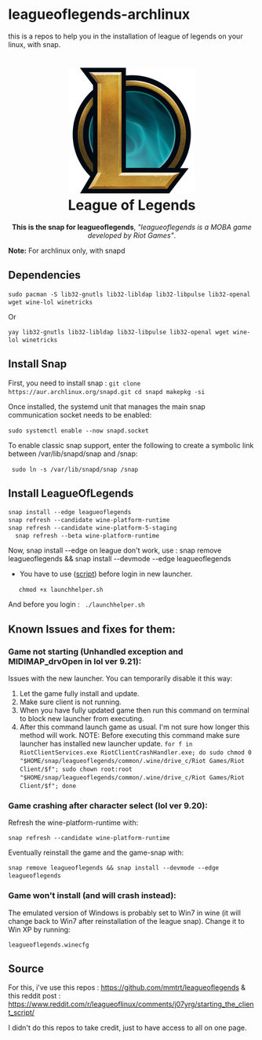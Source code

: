 # leagueoflegends-archlinux


this is a repos to help you in the installation of league of legends on your linux, with snap.


<h1 align="center">
  <img src="leagueoflegends.png" alt="LOL">
  <br />
  League of Legends
</h1>

<p align="center"><b>This is the snap for leagueoflegends</b>, <i>"leagueoflegends is a MOBA game developed by Riot Games"</i>.</p>




**Note:** For archlinux only, with snapd

## Dependencies 

    sudo pacman -S lib32-gnutls lib32-libldap lib32-libpulse lib32-openal wget wine-lol winetricks

  Or
    
    yay lib32-gnutls lib32-libldap lib32-libpulse lib32-openal wget wine-lol winetricks


## Install Snap


First, you need to install snap : 
` git clone https://aur.archlinux.org/snapd.git
  cd snapd
  makepkg -si ` 
  
  
  Once installed, the systemd unit that manages the main snap communication socket needs to be enabled:
  
 ` sudo systemctl enable --now snapd.socket ` 
 
 To enable classic snap support, enter the following to create a symbolic link between /var/lib/snapd/snap and /snap:
 
 ` sudo ln -s /var/lib/snapd/snap /snap`
 

## Install LeagueOfLegends

    snap install --edge leagueoflegends
    snap refresh --candidate wine-platform-runtime
    snap refresh --candidate wine-platform-5-staging
	  snap refresh --beta wine-platform-runtime

Now, snap install --edge on league don't work, use : 	snap remove leagueoflegends && snap install --devmode --edge leagueoflegends

* You have to use ([script](https://github.com/Knackie/leagueoflegends-archlinux/blob/master/launchhelper.sh)) before login in new launcher.

`   chmod +x launchhelper.sh`

And before you login : 
` ./launchhelper.sh` 

 ## Known Issues and fixes for them:
 
 ### Game not starting (Unhandled exception and MIDIMAP_drvOpen in lol ver 9.21):
 Issues with the new launcher. You can temporarily disable it this way:
1. Let the game fully install and update.
2. Make sure client is not running.
3. When you have fully updated game then run this command on terminal to block new launcher from executing.
4. After this command launch game as usual. I'm not sure how longer this method will work.
NOTE: Before executing this command make sure launcher has installed new launcher update.
`for f in RiotClientServices.exe RiotClientCrashHandler.exe; do sudo chmod 0 "$HOME/snap/leagueoflegends/common/.wine/drive_c/Riot Games/Riot Client/$f"; sudo chown root:root "$HOME/snap/leagueoflegends/common/.wine/drive_c/Riot Games/Riot Client/$f"; done`

### Game crashing after character select (lol ver 9.20):
Refresh the wine-platform-runtime with:

    snap refresh --candidate wine-platform-runtime
    
Eventually reinstall the game and the game-snap with:

	snap remove leagueoflegends && snap install --devmode --edge leagueoflegends
    
### Game won't install (and will crash instead):
The emulated version of Windows is probably set to Win7 in wine (it will change back to Win7 after reinstallation of the league snap). Change it to Win XP by running:

    leagueoflegends.winecfg


## Source 

For this, i've use this repos : https://github.com/mmtrt/leagueoflegends & this reddit post : https://www.reddit.com/r/leagueoflinux/comments/j07yrg/starting_the_client_script/

I didn't do this repos to take credit, just to have access to all on one page.
